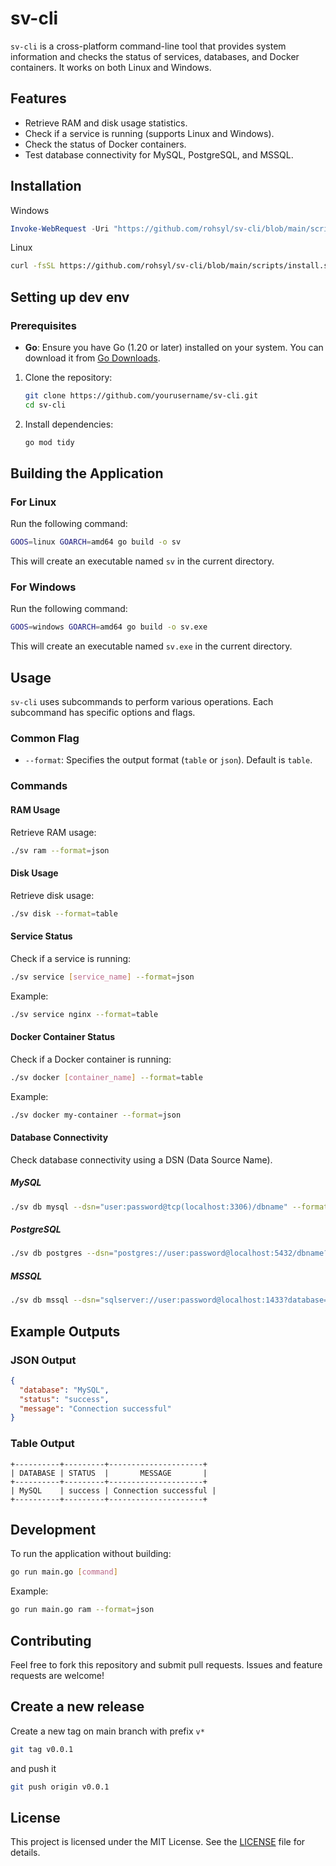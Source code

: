 # sv-cli

`sv-cli` is a cross-platform command-line tool that provides system information and checks the status of services, databases, and Docker containers. It works on both Linux and Windows.

## Features

- Retrieve RAM and disk usage statistics.
- Check if a service is running (supports Linux and Windows).
- Check the status of Docker containers.
- Test database connectivity for MySQL, PostgreSQL, and MSSQL.

## Installation

Windows
```PowerShell
Invoke-WebRequest -Uri "https://github.com/rohsyl/sv-cli/blob/main/scripts/install.ps1" -OutFile "$env:TEMP\install.ps1"; Start-Process powershell -ArgumentList "-NoProfile -ExecutionPolicy Bypass -File $env:TEMP\install.ps1" -Verb RunAs
```

Linux
```bash
curl -fsSL https://github.com/rohsyl/sv-cli/blob/main/scripts/install.sh | sudo bash
```

## Setting up dev env

### Prerequisites

- **Go**: Ensure you have Go (1.20 or later) installed on your system. You can download it from [Go Downloads](https://go.dev/dl/).

1. Clone the repository:
   ```bash
   git clone https://github.com/yourusername/sv-cli.git
   cd sv-cli
   ```

2. Install dependencies:
   ```bash
   go mod tidy
   ```

## Building the Application

### For Linux

Run the following command:
```bash
GOOS=linux GOARCH=amd64 go build -o sv
```

This will create an executable named `sv` in the current directory.

### For Windows

Run the following command: 
```bash
GOOS=windows GOARCH=amd64 go build -o sv.exe
```

This will create an executable named `sv.exe` in the current directory.

## Usage

`sv-cli` uses subcommands to perform various operations. Each subcommand has specific options and flags.

### Common Flag

- `--format`: Specifies the output format (`table` or `json`). Default is `table`.

### Commands

#### RAM Usage
Retrieve RAM usage:
```bash
./sv ram --format=json
```

#### Disk Usage
Retrieve disk usage:
```bash
./sv disk --format=table
```

#### Service Status
Check if a service is running:
```bash
./sv service [service_name] --format=json
```
Example:
```bash
./sv service nginx --format=table
```

#### Docker Container Status
Check if a Docker container is running:
```bash
./sv docker [container_name] --format=table
```
Example:
```bash
./sv docker my-container --format=json
```

#### Database Connectivity
Check database connectivity using a DSN (Data Source Name).

##### MySQL
```bash
./sv db mysql --dsn="user:password@tcp(localhost:3306)/dbname" --format=json
```

##### PostgreSQL
```bash
./sv db postgres --dsn="postgres://user:password@localhost:5432/dbname?sslmode=disable" --format=table
```

##### MSSQL
```bash
./sv db mssql --dsn="sqlserver://user:password@localhost:1433?database=dbname" --format=json
```

## Example Outputs

### JSON Output
```json
{
  "database": "MySQL",
  "status": "success",
  "message": "Connection successful"
}
```

### Table Output
```
+----------+---------+---------------------+
| DATABASE | STATUS  |       MESSAGE       |
+----------+---------+---------------------+
| MySQL    | success | Connection successful |
+----------+---------+---------------------+
```

## Development

To run the application without building:
```bash
go run main.go [command]
```

Example:
```bash
go run main.go ram --format=json
```

## Contributing

Feel free to fork this repository and submit pull requests. Issues and feature requests are welcome!

## Create a new release

Create a new tag on main branch with prefix `v*`

```bash
git tag v0.0.1
```

and push it
```bash
git push origin v0.0.1
```

## License

This project is licensed under the MIT License. See the [LICENSE](LICENSE) file for details.
```